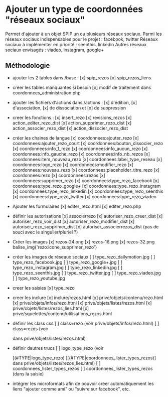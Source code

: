 # Ajouter un type de coordonnées "réseaux sociaux"

Permet d'ajouter à un objet SPIP un ou plusieurs réseaux sociaux.
Parmi les réseaux sociaux indispensables pour le projet : facebook, twitter
Réseaux sociaux à implémenter en priorité : seenthis, linkedin
Autres réseaux sociaux envisagés : viadeo, instagram, google+

## Méthodologie

- ajouter les 2 tables dans /base :
[x] spip_rezos
[x] spip_rezos_liens

- créer les tables manquantes si besoin
[x] modif de traitement dans coordonnees_administration.php

- ajouter les fichiers d'actions dans /actions :
[x] d'édition, 
[x] d'association, 
[x] de dissociation et 
[x] de suppression

- creer les fonctions :
[x] insert_rezo
[x] revisions_rezos
[x] action_editer_rezo_dist
[x] action_supprimer_rezo_dist
[x] action_associer_rezo_dist
[x] action_dissocier_rezo_dist

- créer les chaines de langue 
[x] coordonnees:ajouter_rezo
[x] coordonnees:ajouter_rezo_court
[x] coordonnees:bouton_dissocier_rezo
[x] coordonnees:info_1_rezo
[x] coordonnees:info_aucun_rezo
[x] coordonnees:info_gauche_rezo
[x] coordonnees:info_nb_rezos
[x] coordonnees:item_nouveau_rezo
[x] coordonnees:label_type_reseau
[x] coordonnees:logo_rezo
[x] coordonnees:modifier_rezo
[x] coordonnees:nouveau_rezo
[x] coordonnees:placeholder_titre_rezo
[x] coordonnees:rezo
[x] coordonnees:rezos
[x] coordonnees:supprimer_rezo
[x] coordonnees:type_rezo_facebook
[x] coordonnees:type_rezo_google+
[x] coordonnees:type_rezo_instagram
[x] coordonnees:type_rezo_linkedin
[x] coordonnees:type_rezo_seenthis
[x] coordonnees:type_rezo_twitter
[x] coordonnees:type_rezo_viadeo

- Ajouter les formulaires
[x] editer_rezo.html
[x] editer_rezo.php

- définir les autorisations
[x] associerrezo
[x] autoriser_rezo_creer_dist
[x] autoriser_rezo_voir_dist
[x] autoriser_rezo_modifier_dist
[x] autoriser_rezo_supprimer_dist
[x] autoriser_associerrezos_dist (pas de souci avec le singulier/pluriel ?)


- Créer les images
[x] rezos-24.png
[x] rezos-16.png
[x] rezos-32.png
balise_img{'rezo:icone_supprimer_rezo'}

- créer les images de réseaux sociaux
[ ] type_rezo_dailymotion.jpg
[ ] type_rezo_facebook.jpg
[ ] type_rezo_google+.jpg
[ ] type_rezo_instagram.jpg
[ ] type_rezo_linkedin.jpg
[ ] type_rezo_seenthis.jpg
[ ] type_rezo_twitter.jpg
[ ] type_rezo_viadeo.jpg
[ ] type_rezo_youtube.jpg

- creer les saisies
[x] type_rezo

- creer les inclure
[x] inclure/rezos.html
[x] prive/objets/contenu/rezo.html
[x] prive/objets/infos/rezo.html
[x] prive/objets/listes/rezos.html
[x] prive/objets/listes/rezos_lies.html
[x] prive/squelettes/contenu/utilisations_rezos.html

- définir les class css
[ ] class=rezo (voir prive/objets/infos/rezo.html)
[ ] class=rezos (voir <div class="liste-objets rezos caption-wrap"> dans prive/objets/listes/rezos.html)

- définir dautres trucs 
[ ] logo_type_rezo (voir <div>[(#TYPE|logo_type_rezo) ][(#TYPE|coordonnees_lister_types_rezos)]</div> dans prive/objets/listes/rezos_lies.html)
[ ] coordonnees_lister_types_rezos
[ ] coordonnees_lister_types_rezos (dans la saisie)

- intégrer les microformats afin de pouvoir créer automatiquement les liens "ajouter comme ami" ou "suivre sur facebook", etc.
